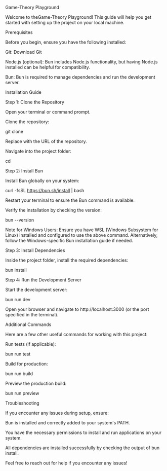 Game-Theory Playground

Welcome to theGame-Theory Playground! This guide will help you get started with setting up the project on your local machine.

Prerequisites

Before you begin, ensure you have the following installed:

Git: Download Git

Node.js (optional): Bun includes Node.js functionality, but having Node.js installed can be helpful for compatibility.

Bun: Bun is required to manage dependencies and run the development server.

Installation Guide

Step 1: Clone the Repository

Open your terminal or command prompt.

Clone the repository:

git clone <repository-url>

Replace <repository-url> with the URL of the repository.

Navigate into the project folder:

cd <project-folder>

Step 2: Install Bun

Install Bun globally on your system:

curl -fsSL https://bun.sh/install | bash

Restart your terminal to ensure the Bun command is available.

Verify the installation by checking the version:

bun --version

Note for Windows Users: Ensure you have WSL (Windows Subsystem for Linux) installed and configured to use the above command. Alternatively, follow the Windows-specific Bun installation guide if needed.

Step 3: Install Dependencies

Inside the project folder, install the required dependencies:

bun install

Step 4: Run the Development Server

Start the development server:

bun run dev

Open your browser and navigate to http://localhost:3000 (or the port specified in the terminal).

Additional Commands

Here are a few other useful commands for working with this project:

Run tests (if applicable):

bun run test

Build for production:

bun run build

Preview the production build:

bun run preview

Troubleshooting

If you encounter any issues during setup, ensure:

Bun is installed and correctly added to your system's PATH.

You have the necessary permissions to install and run applications on your system.

All dependencies are installed successfully by checking the output of bun install.

Feel free to reach out for help if you encounter any issues!

